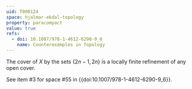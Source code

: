 ```yaml
---
uid: T000124
space: hjalmar-ekdal-topology
property: paracompact
value: true
refs:
  - doi: 10.1007/978-1-4612-6290-9_6
    name: Counterexamples in Topology
---
```

The cover of $X$ by the sets $\{2n-1,2n\}$ is a locally finite refinement of any open cover.

See item #3 for space #55 in {{doi:10.1007/978-1-4612-6290-9_6}}.
